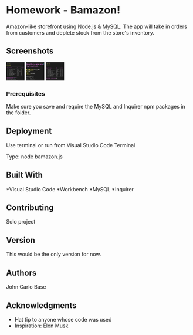 # Homework - Bamazon!

Amazon-like storefront using Node.js & MySQL.  The app will take in orders from customers and deplete stock from the store's inventory. 

## Screenshots

<img src="misc/ScreenShot1.png" width="50" height="50">
<img src="misc/ScreenShot2.png" width="50" height="50">
<img src="misc/ScreenShot3.png" width="50" height="50">

### Prerequisites

Make sure you save and require the MySQL and Inquirer npm packages in the folder.

## Deployment

Use terminal or run from Visual Studio Code Terminal

Type:  node bamazon.js


## Built With
*Visual Studio Code
*Workbench
*MySQL 
*Inquirer 

## Contributing
Solo project

## Version
This would be the only version for now. 


## Authors

John Carlo Base

## Acknowledgments

* Hat tip to anyone whose code was used
* Inspiration: Elon Musk

